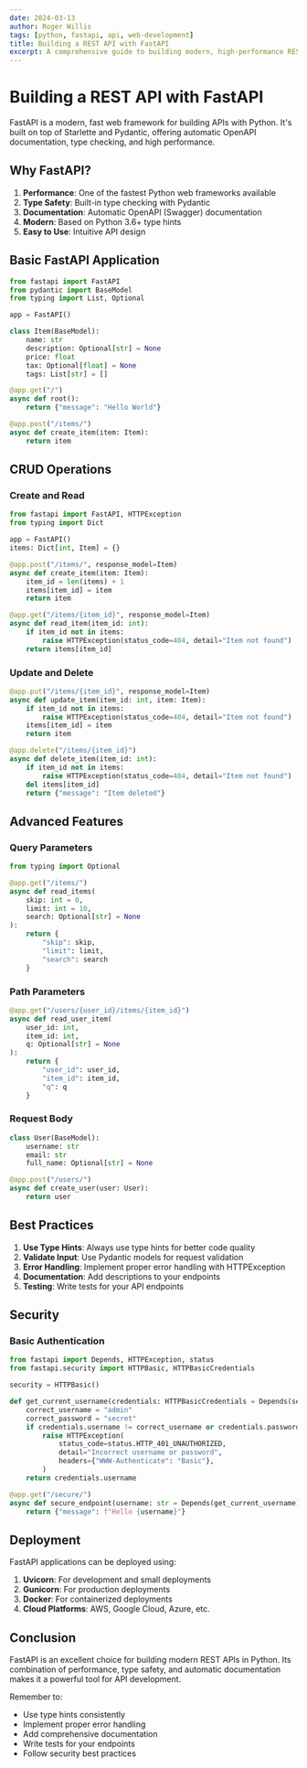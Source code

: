 ```yaml
---
date: 2024-03-13
author: Roger Willis
tags: [python, fastapi, api, web-development]
title: Building a REST API with FastAPI
excerpt: A comprehensive guide to building modern, high-performance REST APIs using FastAPI, Python's fastest web framework.
---
```


# Building a REST API with FastAPI

FastAPI is a modern, fast web framework for building APIs with Python. It's built on top of Starlette and Pydantic, offering automatic OpenAPI documentation, type checking, and high performance.

## Why FastAPI?

1. **Performance**: One of the fastest Python web frameworks available
2. **Type Safety**: Built-in type checking with Pydantic
3. **Documentation**: Automatic OpenAPI (Swagger) documentation
4. **Modern**: Based on Python 3.6+ type hints
5. **Easy to Use**: Intuitive API design

## Basic FastAPI Application

```python
from fastapi import FastAPI
from pydantic import BaseModel
from typing import List, Optional

app = FastAPI()

class Item(BaseModel):
    name: str
    description: Optional[str] = None
    price: float
    tax: Optional[float] = None
    tags: List[str] = []

@app.get("/")
async def root():
    return {"message": "Hello World"}

@app.post("/items/")
async def create_item(item: Item):
    return item
```

## CRUD Operations

### Create and Read

```python
from fastapi import FastAPI, HTTPException
from typing import Dict

app = FastAPI()
items: Dict[int, Item] = {}

@app.post("/items/", response_model=Item)
async def create_item(item: Item):
    item_id = len(items) + 1
    items[item_id] = item
    return item

@app.get("/items/{item_id}", response_model=Item)
async def read_item(item_id: int):
    if item_id not in items:
        raise HTTPException(status_code=404, detail="Item not found")
    return items[item_id]
```

### Update and Delete

```python
@app.put("/items/{item_id}", response_model=Item)
async def update_item(item_id: int, item: Item):
    if item_id not in items:
        raise HTTPException(status_code=404, detail="Item not found")
    items[item_id] = item
    return item

@app.delete("/items/{item_id}")
async def delete_item(item_id: int):
    if item_id not in items:
        raise HTTPException(status_code=404, detail="Item not found")
    del items[item_id]
    return {"message": "Item deleted"}
```

## Advanced Features

### Query Parameters

```python
from typing import Optional

@app.get("/items/")
async def read_items(
    skip: int = 0,
    limit: int = 10,
    search: Optional[str] = None
):
    return {
        "skip": skip,
        "limit": limit,
        "search": search
    }
```

### Path Parameters

```python
@app.get("/users/{user_id}/items/{item_id}")
async def read_user_item(
    user_id: int,
    item_id: int,
    q: Optional[str] = None
):
    return {
        "user_id": user_id,
        "item_id": item_id,
        "q": q
    }
```

### Request Body

```python
class User(BaseModel):
    username: str
    email: str
    full_name: Optional[str] = None

@app.post("/users/")
async def create_user(user: User):
    return user
```

## Best Practices

1. **Use Type Hints**: Always use type hints for better code quality
2. **Validate Input**: Use Pydantic models for request validation
3. **Error Handling**: Implement proper error handling with HTTPException
4. **Documentation**: Add descriptions to your endpoints
5. **Testing**: Write tests for your API endpoints

## Security

### Basic Authentication

```python
from fastapi import Depends, HTTPException, status
from fastapi.security import HTTPBasic, HTTPBasicCredentials

security = HTTPBasic()

def get_current_username(credentials: HTTPBasicCredentials = Depends(security)):
    correct_username = "admin"
    correct_password = "secret"
    if credentials.username != correct_username or credentials.password != correct_password:
        raise HTTPException(
            status_code=status.HTTP_401_UNAUTHORIZED,
            detail="Incorrect username or password",
            headers={"WWW-Authenticate": "Basic"},
        )
    return credentials.username

@app.get("/secure/")
async def secure_endpoint(username: str = Depends(get_current_username)):
    return {"message": f"Hello {username}"}
```

## Deployment

FastAPI applications can be deployed using:

1. **Uvicorn**: For development and small deployments
2. **Gunicorn**: For production deployments
3. **Docker**: For containerized deployments
4. **Cloud Platforms**: AWS, Google Cloud, Azure, etc.

## Conclusion

FastAPI is an excellent choice for building modern REST APIs in Python. Its combination of performance, type safety, and automatic documentation makes it a powerful tool for API development.

Remember to:
- Use type hints consistently
- Implement proper error handling
- Add comprehensive documentation
- Write tests for your endpoints
- Follow security best practices

